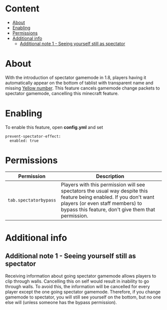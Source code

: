 # Content
* [About](#about)
* [Enabling](#enabling)
* [Permissions](#permissions)
* [Additional info](#additional-info)
  * [Additional note 1 - Seeing yourself still as spectator](#additional-note-1---seeing-yourself-still-as-spectator)

# About
With the introduction of spectator gamemode in 1.8, players having it automatically appear on the bottom of tablist with transparent name and missing [Yellow number](https://github.com/NEZNAMY/TAB/wiki/Feature-guide:-Yellow-number). This feature cancels gamemode change packets to spectator gamemode, cancelling this minecraft feature.

# Enabling
To enable this feature, open **config.yml** and set
```
prevent-spectator-effect:
  enabled: true
``` 

# Permissions
| Permission  | Description |
| ------------- | ------------- |
| `tab.spectatorbypass`  | Players with this permission will see spectators the usual way despite this feature being enabled. If you don't want players (or even staff members) to bypass this feature, don't give them that permission.  |

# Additional info
## Additional note 1 - Seeing yourself still as spectator
Receiving information about going spectator gamemode allows players to clip through walls. Cancelling this on self would result in inability to go through walls. To avoid this, the information will be cancelled for every player except the one going spectator gamemode. Therefore, if you change gamemode to spectator, you will still see yourself on the bottom, but no one else will (unless someone has the bypass permission).